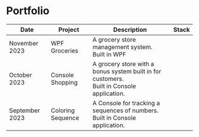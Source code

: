 # Portfolio


| Date             | Project                | Description                                    | Stack |
|------------------|------------------------|------------------------------------------------|-------|
| November 2023    | WPF Groceries          | A grocery store management system. </br> Built in WPF|       |
| October 2023     | Console Shopping       | A grocery store with a bonus system built in for customers.</br> Built in Console application.  |       |    
| September 2023   | Coloring Sequence      | A Console for tracking a sequences of numbers.</br> Built in Console application. |       |

<!--
**Bjornanger/Bjornanger** is a ✨ _special_ ✨ repository because its `README.md` (this file) appears on your GitHub profile.

Here are some ideas to get you started:

- 🔭 I’m currently working on ...
- 🌱 I’m currently learning ...
- 👯 I’m looking to collaborate on ...
- 🤔 I’m looking for help with ...
- 💬 Ask me about ...
- 📫 How to reach me: ...
- 😄 Pronouns: ...
- ⚡ Fun fact: ...
-->

